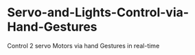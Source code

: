 # Servo-and-Lights-Control-via-Hand-Gestures

Control 2 servo Motors via hand Gestures in real-time
